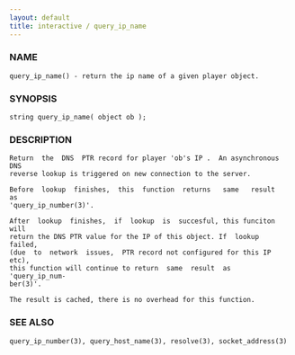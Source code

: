 ```yaml
---
layout: default
title: interactive / query_ip_name
---
```


### NAME

    query_ip_name() - return the ip name of a given player object.

### SYNOPSIS

    string query_ip_name( object ob );

### DESCRIPTION

    Return  the  DNS  PTR record for player 'ob's IP .  An asynchronous DNS
    reverse lookup is triggered on new connection to the server.

    Before  lookup  finishes,  this  function  returns   same   result   as
    'query_ip_number(3)'.

    After  lookup  finishes,  if  lookup  is  succesful, this funciton will
    return the DNS PTR value for the IP of this object. If  lookup  failed,
    (due  to  network  issues,  PTR record not configured for this IP etc),
    this function will continue to return  same  result  as  'query_ip_num‐
    ber(3)'.

    The result is cached, there is no overhead for this function.

### SEE ALSO

    query_ip_number(3), query_host_name(3), resolve(3), socket_address(3)

